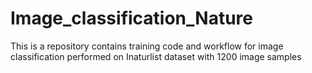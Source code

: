 # Image_classification_Nature
This is a repository contains training code and workflow for image classification performed on Inaturlist dataset with 1200 image samples
